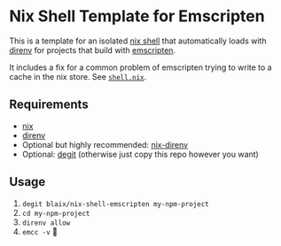 # Nix Shell Template for Emscripten

This is a template for an isolated [nix shell](https://nixos.wiki/wiki/Development_environment_with_nix-shell)
that automatically loads with [direnv](https://direnv.net/)
for projects that build with [emscripten](https://emscripten.org/).

It includes a fix for a common problem of emscripten trying to write to a cache in the nix store.
See [`shell.nix`](./shell.nix).

## Requirements

* [nix](https://nix.dev/install-nix.html)
* [direnv](https://direnv.net/)
* Optional but highly recommended: [nix-direnv](https://github.com/nix-community/nix-direnv)
* Optional: [degit](https://github.com/Rich-Harris/degit) (otherwise just copy this repo however you want)

## Usage

1. `degit blaix/nix-shell-emscripten my-npm-project`
2. `cd my-npm-project`
3. `direnv allow`
4. `emcc -v` 🎉
